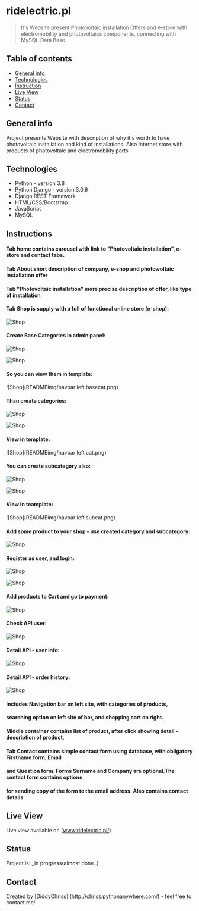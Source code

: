# ridelectric.pl
> It's Website present Photovoltaic installation Offers and e-store with electromobility 
> and photovoltaics components, connecting with MySQL Data Base.

## Table of contents
* [General info](#general-info)
* [Technologies](#technologies)
* [Instruction](#instructions)
* [Live View](#live-view)
* [Status](#status)
* [Contact](#contact)

## General info
Project presents Website with description  of why it's worth to have photovoltaic installation and kind
 of installations. Also Internet store with products of photovoltaic and electromobility parts

## Technologies
* Python - version 3.8
* Python Django - version 3.0.6
* Django REST Framework
* HTML/CSS/Bootstrap
* JavaScript 
* MySQL

## Instructions
#### Tab home contains carousel with link to "Photovoltaic installation", e-store and contact tabs.
#### Tab About short description of company, e-shop and photowoltaic installation offer
#### Tab "Photovoltaic installation" more precise description of offer, like type of installation
#### Tab Shop is supply with a full of functional online store (e-shop):
![Shop](READMEimg/Shop.png)
#### Create Base Categories in admin panel:
![Shop](READMEimg/addbasecategory.png)

![Shop](READMEimg/basecategory.png)
#### So you can view them in template:
![Shop](READMEimg/navbar left basecat.png)
#### Than create categories:
![Shop](READMEimg/addcategory.png)

![Shop](READMEimg/category.png)
#### View in template:
![Shop](READMEimg/navbar left cat.png)
#### You can create subcategory also:
![Shop](READMEimg/addsubcategory.png)

![Shop](READMEimg/subcategory.png)
#### View in teamplate:
![Shop](READMEimg/navbar left subcat.png)
#### Add some product to your shop - use created category and subcategory:
![Shop](READMEimg/addproduct.png)
#### Register as user, and login:
![Shop](READMEimg/register.png)

![Shop](READMEimg/login.png)
#### Add products to Cart and go to payment:
![Shop](READMEimg/Cart.png)
#### Check API user:
![Shop](READMEimg/Shop-api.png)
#### Detail API - user info:
![Shop](READMEimg/api.png)
#### Detail API - order history:
![Shop](READMEimg/api-story.png)
#### Includes Navigation bar on left site, with categories of products, 
#### searching option on left site of bar, and shopping cart on right.
#### Middle container contains list of product, after click showing detail - description of product,

#### Tab Contact contains simple contact form using database, with obligatory Firstname form, Email
#### and Question form. Forms Surname and Company are optional.The contact form contains options
####  for sending copy of the form to the email address. Also contains contact details

## Live View
Live view available on (www.ridelectric.pl/)

## Status
Project is: _in progress(almost done..)

## Contact
Created by [DiddyChriss] (http://chriss.pythonanywhere.com/) - feel free to contact me!
